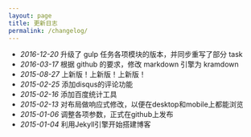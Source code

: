 ```yaml
---
layout: page
title: 更新日志
permalink: /changelog/
---
```

* _2016-12-20_ 升级了 gulp 任务各项模块的版本，并同步重写了部分 task
* _2016-03-17_ 根据 github 的要求，修改 markdown 引擎为 kramdown
* _2015-08-27_ 上新版！上新版！上新版！
* _2015-02-25_ 添加disqus的评论功能
* _2015-02-16_ 添加百度统计工具
* _2015-02-13_ 对布局做响应式修改，以便在desktop和mobile上都能浏览
* _2015-01-06_ 调整各项参数，正式在github上发布
* _2015-01-04_ 利用Jekyll引擎开始搭建博客
